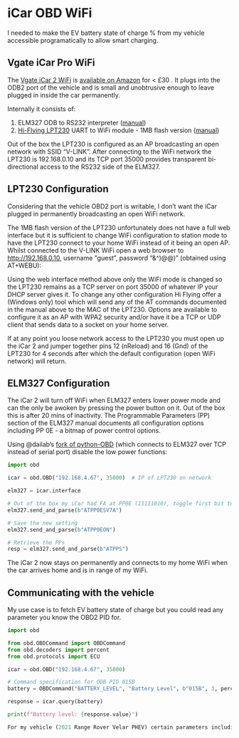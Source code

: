 # iCar OBD WiFi
I needed to make the EV battery state of charge % from my vehicle accessible programatically to allow smart charging.  

## Vgate iCar Pro WiFi

The [Vgate iCar 2 WiFi](https://www.vgatemall.com/products-detail/i-14/) is [available on Amazon](https://www.amazon.co.uk/Vgate-interface-diagnostics-android-windows/dp/B00OY0X8IS/ref=pd_day0fbt_d_sccl_2/262-5009615-3485139) for < £30 .  It plugs into the ODB2 port of the vehicle and is small and unobtrusive enough to leave plugged in inside the car permanently.

Internally it consists of: 

1. ELM327 ODB to RS232 interpreter ([manual](https://www.elmelectronics.com/DSheets/ELM327DSH.pdf))
2. [Hi-Flying LPT230](http://www.hi-flying.com/hf-lpt230) UART to WiFi module - 1MB flash version ([manual](https://fccid.io/2ACSV-HF-LPT230/User-Manual/Users-Manual-3552381.pdf))

Out of the box the LPT230 is configured as an AP broadcasting an open network with SSID “V-LINK”.  After connecting to the WiFi network the LPT230 is 192.168.0.10 and its TCP port 35000 provides transparent bi-directional access to the RS232 side of the ELM327.

## LPT230 Configuration

Considering that the vehicle OBD2 port is writable, I don’t want the iCar plugged in permanently broadcasting an open WiFi network.  

The 1MB flash version of the LPT230 unfortunately does not have a full web interface but it is sufficient to change WiFi configuration to station mode to have the LPT230 connect to your home WiFi instead of it being an open AP.  Whilst connected to the V-LINK WiFi open a web browser to http://192.168.0.10, username "guest”, password “&^)@@)” (obtained using AT+WEBU):

Using the web interface method above only the WiFi mode is changed so the LPT230 remains as a TCP server on port 35000 of whatever IP your DHCP server gives it.  To change any other configuration Hi Flying offer a (Windows only) tool which will send any of the AT commands documented in the manual above to the MAC of the LPT230.  Options are available to configure it as an AP with WPA2 security and/or have it be a TCP or UDP client that sends data to a socket on your home server.

If at any point you loose network access to the LPT230 you must open up the iCar 2 and jumper together pins 12 (nReload) and 16 (Gnd) of the LPT230 for 4 seconds after which the default configuration (open WiFi network) will return.

## ELM327 Configuration

The iCar 2 will turn off WiFi when ELM327 enters lower power mode and can the only be awoken by pressing the power button on it.  Out of the box this is after 20 mins of inactivity.  The Programmable Parameters (PP) section of the ELM327 manual documents all configuration options including PP 0E - a bitmap of power control options.

Using @dailab’s [fork of python-OBD](https://github.com/dailab/python-OBD-wifi/tree/master) (which connects to ELM327 over TCP instead of serial port) disable the low power functions:

```python
import obd

icar = obd.OBD("192.168.4.67", 35000)  # IP of LPT230 on network

elm327 = icar.interface

# Out of the box my iCar had FA at PP0E (11111010), toggle first bit to disable all low power (01111010 = 7A)
elm327.send_and_parse(b"ATPP0ESV7A")

# Save the new setting
elm327.send_and_parse(b"ATPP0EON")

# Retrieve the PPs
resp = elm327.send_and_parse(b"ATPPS")

```

The iCar 2 now stays on permanently and connects to my home WiFi when the car arrives home and is in range of my WiFi.

## Communicating with the vehicle

My use case is to fetch EV battery state of charge but you could read any parameter you know the OBD2 PID for.

```python
import obd

from obd.OBDCommand import OBDCommand
from obd.decoders import percent
from obd.protocols import ECU

icar = obd.OBD("192.168.4.67", 35000)

# Command specification for ODB PID 015B
battery = OBDCommand("BATTERY_LEVEL", "Battery Level", b"015B", 3, percent, ECU.ENGINE, True)

response = icar.query(battery)

print(f"Battery level: {response.value}")

For my vehicle (2021 Range Rover Velar PHEV) certain parameters including EV state of charge seem to be always accessible whilst others (everything related to the ICE) become inaccessible a few minutes after the ignition is turned off.
